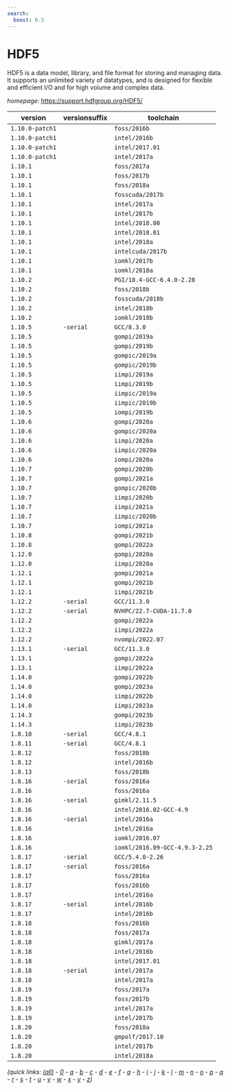 ```yaml
---
search:
  boost: 0.5
---
```

# HDF5

HDF5 is a data model, library, and file format for storing and managing data.  It supports an unlimited variety of datatypes, and is designed for flexible  and efficient I/O and for high volume and complex data.

*homepage*: <https://support.hdfgroup.org/HDF5/>

version | versionsuffix | toolchain
--------|---------------|----------
``1.10.0-patch1`` |  | ``foss/2016b``
``1.10.0-patch1`` |  | ``intel/2016b``
``1.10.0-patch1`` |  | ``intel/2017.01``
``1.10.0-patch1`` |  | ``intel/2017a``
``1.10.1`` |  | ``foss/2017a``
``1.10.1`` |  | ``foss/2017b``
``1.10.1`` |  | ``foss/2018a``
``1.10.1`` |  | ``fosscuda/2017b``
``1.10.1`` |  | ``intel/2017a``
``1.10.1`` |  | ``intel/2017b``
``1.10.1`` |  | ``intel/2018.00``
``1.10.1`` |  | ``intel/2018.01``
``1.10.1`` |  | ``intel/2018a``
``1.10.1`` |  | ``intelcuda/2017b``
``1.10.1`` |  | ``iomkl/2017b``
``1.10.1`` |  | ``iomkl/2018a``
``1.10.2`` |  | ``PGI/18.4-GCC-6.4.0-2.28``
``1.10.2`` |  | ``foss/2018b``
``1.10.2`` |  | ``fosscuda/2018b``
``1.10.2`` |  | ``intel/2018b``
``1.10.2`` |  | ``iomkl/2018b``
``1.10.5`` | ``-serial`` | ``GCC/8.3.0``
``1.10.5`` |  | ``gompi/2019a``
``1.10.5`` |  | ``gompi/2019b``
``1.10.5`` |  | ``gompic/2019a``
``1.10.5`` |  | ``gompic/2019b``
``1.10.5`` |  | ``iimpi/2019a``
``1.10.5`` |  | ``iimpi/2019b``
``1.10.5`` |  | ``iimpic/2019a``
``1.10.5`` |  | ``iimpic/2019b``
``1.10.5`` |  | ``iompi/2019b``
``1.10.6`` |  | ``gompi/2020a``
``1.10.6`` |  | ``gompic/2020a``
``1.10.6`` |  | ``iimpi/2020a``
``1.10.6`` |  | ``iimpic/2020a``
``1.10.6`` |  | ``iompi/2020a``
``1.10.7`` |  | ``gompi/2020b``
``1.10.7`` |  | ``gompi/2021a``
``1.10.7`` |  | ``gompic/2020b``
``1.10.7`` |  | ``iimpi/2020b``
``1.10.7`` |  | ``iimpi/2021a``
``1.10.7`` |  | ``iimpic/2020b``
``1.10.7`` |  | ``iompi/2021a``
``1.10.8`` |  | ``gompi/2021b``
``1.10.8`` |  | ``gompi/2022a``
``1.12.0`` |  | ``gompi/2020a``
``1.12.0`` |  | ``iimpi/2020a``
``1.12.1`` |  | ``gompi/2021a``
``1.12.1`` |  | ``gompi/2021b``
``1.12.1`` |  | ``iimpi/2021b``
``1.12.2`` | ``-serial`` | ``GCC/11.3.0``
``1.12.2`` | ``-serial`` | ``NVHPC/22.7-CUDA-11.7.0``
``1.12.2`` |  | ``gompi/2022a``
``1.12.2`` |  | ``iimpi/2022a``
``1.12.2`` |  | ``nvompi/2022.07``
``1.13.1`` | ``-serial`` | ``GCC/11.3.0``
``1.13.1`` |  | ``gompi/2022a``
``1.13.1`` |  | ``iimpi/2022a``
``1.14.0`` |  | ``gompi/2022b``
``1.14.0`` |  | ``gompi/2023a``
``1.14.0`` |  | ``iimpi/2022b``
``1.14.0`` |  | ``iimpi/2023a``
``1.14.3`` |  | ``gompi/2023b``
``1.14.3`` |  | ``iimpi/2023b``
``1.8.10`` | ``-serial`` | ``GCC/4.8.1``
``1.8.11`` | ``-serial`` | ``GCC/4.8.1``
``1.8.12`` |  | ``foss/2018b``
``1.8.12`` |  | ``intel/2016b``
``1.8.13`` |  | ``foss/2018b``
``1.8.16`` | ``-serial`` | ``foss/2016a``
``1.8.16`` |  | ``foss/2016a``
``1.8.16`` | ``-serial`` | ``gimkl/2.11.5``
``1.8.16`` |  | ``intel/2016.02-GCC-4.9``
``1.8.16`` | ``-serial`` | ``intel/2016a``
``1.8.16`` |  | ``intel/2016a``
``1.8.16`` |  | ``iomkl/2016.07``
``1.8.16`` |  | ``iomkl/2016.09-GCC-4.9.3-2.25``
``1.8.17`` | ``-serial`` | ``GCC/5.4.0-2.26``
``1.8.17`` | ``-serial`` | ``foss/2016a``
``1.8.17`` |  | ``foss/2016a``
``1.8.17`` |  | ``foss/2016b``
``1.8.17`` |  | ``intel/2016a``
``1.8.17`` | ``-serial`` | ``intel/2016b``
``1.8.17`` |  | ``intel/2016b``
``1.8.18`` |  | ``foss/2016b``
``1.8.18`` |  | ``foss/2017a``
``1.8.18`` |  | ``gimkl/2017a``
``1.8.18`` |  | ``intel/2016b``
``1.8.18`` |  | ``intel/2017.01``
``1.8.18`` | ``-serial`` | ``intel/2017a``
``1.8.18`` |  | ``intel/2017a``
``1.8.19`` |  | ``foss/2017a``
``1.8.19`` |  | ``foss/2017b``
``1.8.19`` |  | ``intel/2017a``
``1.8.19`` |  | ``intel/2017b``
``1.8.20`` |  | ``foss/2018a``
``1.8.20`` |  | ``gmpolf/2017.10``
``1.8.20`` |  | ``intel/2017b``
``1.8.20`` |  | ``intel/2018a``


*(quick links: [(all)](../index.md) - [0](../0/index.md) - [a](../a/index.md) - [b](../b/index.md) - [c](../c/index.md) - [d](../d/index.md) - [e](../e/index.md) - [f](../f/index.md) - [g](../g/index.md) - [h](../h/index.md) - [i](../i/index.md) - [j](../j/index.md) - [k](../k/index.md) - [l](../l/index.md) - [m](../m/index.md) - [n](../n/index.md) - [o](../o/index.md) - [p](../p/index.md) - [q](../q/index.md) - [r](../r/index.md) - [s](../s/index.md) - [t](../t/index.md) - [u](../u/index.md) - [v](../v/index.md) - [w](../w/index.md) - [x](../x/index.md) - [y](../y/index.md) - [z](../z/index.md))*


